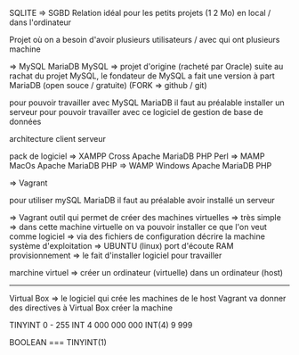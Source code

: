 SQLITE => SGBD Relation 
        idéal pour les petits projets  (1 2 Mo)
        en local / dans l'ordinateur

Projet où on a besoin d'avoir plusieurs utilisateurs / avec qui ont plusieurs machine 

=> MySQL MariaDB 
MySQL => projet d'origine (racheté par Oracle)
suite au rachat du projet MySQL, le fondateur de MySQL a fait une version à part MariaDB (open souce / gratuite)
(FORK => github / git)

pour pouvoir travailler avec MySQL MariaDB 
il faut au préalable installer un serveur pour pouvoir travailler avec ce logiciel de gestion de base de données 

architecture client serveur 

pack de logiciel 
=> XAMPP Cross Apache MariaDB PHP Perl
=> MAMP  MacOs Apache MariaDB PHP 
=> WAMP  Windows Apache MariaDB PHP 

=> Vagrant 

pour utiliser mySQL MariaDB il faut au préalable avoir installé un serveur 

=> Vagrant outil qui permet de créer des machines virtuelles
=> très simple 
=> dans cette machine virtuelle on va pouvoir installer ce que l'on veut comme logiciel 
=> via des fichiers de configuration 
    décrire la machine 
        système d'exploitation => UBUNTU (linux)
        port d'écoute 
        RAM
        provisionnement => le fait d'installer 
                logiciel pour travailler 

marchine virtuel => créer un ordinateur (virtuelle) dans un ordinateur (host)

---- 

Virtual Box => le logiciel qui crée les machines de le host
            Vagrant va donner des directives à Virtual Box 
            créer la machine 

TINYINT 0 - 255
INT 4 000 000 000
INT(4) 9 999

BOOLEAN === TINYINT(1)




